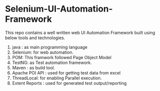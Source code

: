 # Selenium-UI-Automation-Framework

This repo contains a well written web UI Automation Framework built using below tools and technologies. 

1. java :  as main programming language 
2. Selenium: for web automation. 
3. POM: This framwork followed Page Object Model 
4. TestNG: as Test automation framework.
5. Maven : as build tool.
6. Apache POI API : used for getting test data from excel
7. ThreadLocal: for enabling Parallel execution.
8. Extent Reports : used for generated test output/reporting 
